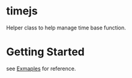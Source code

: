 # timejs
Helper class to help manage time base function.

# Getting Started
see [Exmaples](https://github.com/niradler/timejs/blob/master/examples.js) for reference.
